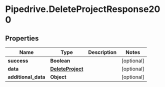 # Pipedrive.DeleteProjectResponse200

## Properties

Name | Type | Description | Notes
------------ | ------------- | ------------- | -------------
**success** | **Boolean** |  | [optional] 
**data** | [**DeleteProject**](DeleteProject.md) |  | [optional] 
**additional_data** | **Object** |  | [optional] 


